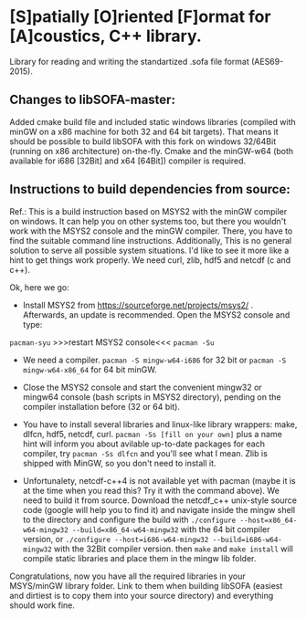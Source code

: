[S]patially [O]riented [F]ormat for [A]coustics, C++ library.
==============================

Library for reading and writing the standartized .sofa file format (AES69-2015).

Changes to libSOFA-master:
------------

Added cmake build file and included static windows libraries (compiled with minGW on a x86 machine for both 32 and 64 bit targets). That means it should be possible to build libSOFA with this fork on windows 32/64Bit (running on x86 architecture) on-the-fly. Cmake and the minGW-w64 (both available for i686 [32Bit] and x64 [64Bit]) compiler is required.

Instructions to build dependencies from source:
------------

Ref.: This is a build instruction based on MSYS2 with the minGW compiler on windows. It can help you on other systems too, but there you  wouldn't work with the MSYS2 console and the minGW compiler. There, you have to find the suitable command line instructions. Additionally, This is no general solution to serve all possible system situations. I'd like to see it more like a hint to get things work properly. We need curl, zlib, hdf5 and netcdf (c and c++).

Ok, here we go:

- Install MSYS2 from https://sourceforge.net/projects/msys2/ . Afterwards, an update is recommended. Open the MSYS2 console and type:

``pacman-syu`` >>>restart MSYS2 console<<< ``pacman -Su``

- We need a compiler. ``pacman -S mingw-w64-i686`` for 32 bit or ``pacman -S mingw-w64-x86_64`` for 64 bit minGW. 

- Close the MSYS2 console and start the convenient mingw32 or mingw64 console (bash scripts in MSYS2 directory), pending on the compiler installation before (32 or 64 bit).

- You have to install several libraries and linux-like library wrappers: make, dlfcn, hdf5, netcdf, curl. ``pacman -Ss [fill on your own]`` plus a name hint will inform you about avilable up-to-date packages for each compiler, try ``pacman -Ss dlfcn`` and you'll see what I mean. Zlib is shipped with MinGW, so you don't need to install it.

- Unfortunalety, netcdf-c++4 is not available yet with pacman (maybe it is at the time when you read this? Try it with the command above). We need to build it from source. Download the netcdf_c++ unix-style source code (google will help you to find it) and navigate inside the mingw shell to the directory and configure the build with ``./configure --host=x86_64-w64-mingw32 --build=x86_64-w64-mingw32`` with the 64 bit compiler version, or ``./configure --host=i686-w64-mingw32 --build=i686-w64-mingw32`` with the 32Bit compiler version. then ``make`` and ``make install`` will compile static libraries and place them in the mingw lib folder.

Congratulations, now you have all the required libraries in your MSYS/minGW library folder. Link to them when building libSOFA (easiest and dirtiest is to copy them into your source directory) and everything should work fine.
